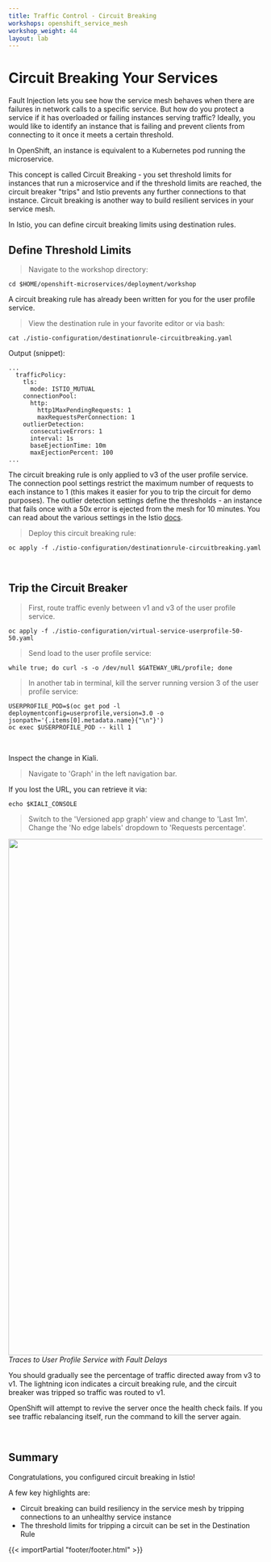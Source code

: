 ```yaml
---
title: Traffic Control - Circuit Breaking
workshops: openshift_service_mesh
workshop_weight: 44
layout: lab
---
```


# Circuit Breaking Your Services

Fault Injection lets you see how the service mesh behaves when there are failures in network calls to a specific service.  But how do you protect a service if it has overloaded or failing instances serving traffic?  Ideally, you would like to identify an instance that is failing and prevent clients from connecting to it once it meets a certain threshold.

In OpenShift, an instance is equivalent to a Kubernetes pod running the microservice.

This concept is called Circuit Breaking - you set threshold limits for instances that run a microservice and if the threshold limits are reached, the circuit breaker "trips" and Istio prevents any further connections to that instance.  Circuit breaking is another way to build resilient services in your service mesh.

In Istio, you can define circuit breaking limits using destination rules.

## Define Threshold Limits

<blockquote>
<i class="fa fa-terminal"></i>
Navigate to the workshop directory:
</blockquote>

```
cd $HOME/openshift-microservices/deployment/workshop
```

A circuit breaking rule has already been written for you for the user profile service.

<blockquote>
<i class="fa fa-terminal"></i>
View the destination rule in your favorite editor or via bash:
</blockquote>

```
cat ./istio-configuration/destinationrule-circuitbreaking.yaml
```

Output (snippet):
```
...
  trafficPolicy:
    tls:
      mode: ISTIO_MUTUAL
    connectionPool:
      http:
        http1MaxPendingRequests: 1
        maxRequestsPerConnection: 1
    outlierDetection:
      consecutiveErrors: 1
      interval: 1s
      baseEjectionTime: 10m
      maxEjectionPercent: 100
...
```

The circuit breaking rule is only applied to v3 of the user profile service.  The connection pool settings restrict the maximum number of requests to each instance to 1 (this makes it easier for you to trip the circuit for demo purposes).  The outlier detection settings define the thresholds - an instance that fails once with a 50x error is ejected from the mesh for 10 minutes.  You can read about the various settings in the Istio [docs][1].

<blockquote>
<i class="fa fa-terminal"></i>
Deploy this circuit breaking rule:
</blockquote>

```
oc apply -f ./istio-configuration/destinationrule-circuitbreaking.yaml
```

<br>

## Trip the Circuit Breaker

<blockquote>
<i class="fa fa-terminal"></i>
First, route traffic evenly between v1 and v3 of the user profile service.
</blockquote>

```
oc apply -f ./istio-configuration/virtual-service-userprofile-50-50.yaml
```

<blockquote>
<i class="fa fa-terminal"></i>
Send load to the user profile service:
</blockquote>

```
while true; do curl -s -o /dev/null $GATEWAY_URL/profile; done
```

<blockquote>
<i class="fa fa-terminal"></i>
In another tab in terminal, kill the server running version 3 of the user profile service:
</blockquote>

```
USERPROFILE_POD=$(oc get pod -l deploymentconfig=userprofile,version=3.0 -o jsonpath='{.items[0].metadata.name}{"\n"}')
oc exec $USERPROFILE_POD -- kill 1
```

<br>

Inspect the change in Kiali.  
<blockquote>
<i class="fa fa-desktop"></i>
Navigate to 'Graph' in the left navigation bar.
</blockquote>

<p><i class="fa fa-info-circle"></i> If you lost the URL, you can retrieve it via:</p>

`echo $KIALI_CONSOLE`

<blockquote>
<i class="fa fa-desktop"></i>
Switch to the 'Versioned app graph' view and change to 'Last 1m'.  Change the 'No edge labels' dropdown to 'Requests percentage'.  
</blockquote>

<img src="../images/kiali-circuitbreaking.png" width="1024"><br/>
*Traces to User Profile Service with Fault Delays*

You should gradually see the percentage of traffic directed away from v3 to v1.  The lightning icon indicates a circuit breaking rule, and the circuit breaker was tripped so traffic was routed to v1.

OpenShift will attempt to revive the server once the health check fails.  If you see traffic rebalancing itself, run the command to kill the server again.

<br>


## Summary

Congratulations, you configured circuit breaking in Istio!

A few key highlights are:

* Circuit breaking can build resiliency in the service mesh by tripping connections to an unhealthy service instance
* The threshold limits for tripping a circuit can be set in the Destination Rule

[1]: https://istio.io/docs/reference/config/networking/destination-rule/#OutlierDetection

{{< importPartial "footer/footer.html" >}}